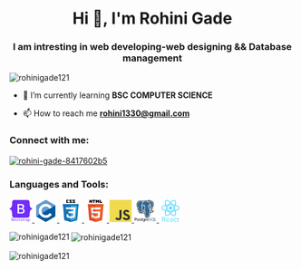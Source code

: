 <h1 align="center">Hi 👋, I'm Rohini Gade</h1>
<h3 align="center">I am intresting in web developing-web designing && Database management</h3>

<p align="left"> <img src="https://komarev.com/ghpvc/?username=rohinigade121&label=Profile%20views&color=0e75b6&style=flat" alt="rohinigade121" /> </p>

- 🌱 I’m currently learning **BSC COMPUTER SCIENCE**

- 📫 How to reach me **rohini1330@gmail.com**

<h3 align="left">Connect with me:</h3>
<p align="left">
<a href="https://linkedin.com/in/rohini-gade-8417602b5" target="blank"><img align="center" src="https://raw.githubusercontent.com/rahuldkjain/github-profile-readme-generator/master/src/images/icons/Social/linked-in-alt.svg" alt="rohini-gade-8417602b5" height="30" width="40" /></a>
</p>

<h3 align="left">Languages and Tools:</h3>
<p align="left"> <a href="https://getbootstrap.com" target="_blank" rel="noreferrer"> <img src="https://raw.githubusercontent.com/devicons/devicon/master/icons/bootstrap/bootstrap-plain-wordmark.svg" alt="bootstrap" width="40" height="40"/> </a> <a href="https://www.cprogramming.com/" target="_blank" rel="noreferrer"> <img src="https://raw.githubusercontent.com/devicons/devicon/master/icons/c/c-original.svg" alt="c" width="40" height="40"/> </a> <a href="https://www.w3schools.com/css/" target="_blank" rel="noreferrer"> <img src="https://raw.githubusercontent.com/devicons/devicon/master/icons/css3/css3-original-wordmark.svg" alt="css3" width="40" height="40"/> </a> <a href="https://www.w3.org/html/" target="_blank" rel="noreferrer"> <img src="https://raw.githubusercontent.com/devicons/devicon/master/icons/html5/html5-original-wordmark.svg" alt="html5" width="40" height="40"/> </a> <a href="https://developer.mozilla.org/en-US/docs/Web/JavaScript" target="_blank" rel="noreferrer"> <img src="https://raw.githubusercontent.com/devicons/devicon/master/icons/javascript/javascript-original.svg" alt="javascript" width="40" height="40"/> </a> <a href="https://www.postgresql.org" target="_blank" rel="noreferrer"> <img src="https://raw.githubusercontent.com/devicons/devicon/master/icons/postgresql/postgresql-original-wordmark.svg" alt="postgresql" width="40" height="40"/> </a> <a href="https://reactjs.org/" target="_blank" rel="noreferrer"> <img src="https://raw.githubusercontent.com/devicons/devicon/master/icons/react/react-original-wordmark.svg" alt="react" width="40" height="40"/> </a> </p>

<p><img align="left" src="https://github-readme-stats.vercel.app/api/top-langs?username=rohinigade121&show_icons=true&locale=en&layout=compact" alt="rohinigade121" /></p>

<p>&nbsp;<img align="center" src="https://github-readme-stats.vercel.app/api?username=rohinigade121&show_icons=true&locale=en" alt="rohinigade121" /></p>

<p><img align="center" src="https://github-readme-streak-stats.herokuapp.com/?user=rohinigade121&" alt="rohinigade121" /></p>
